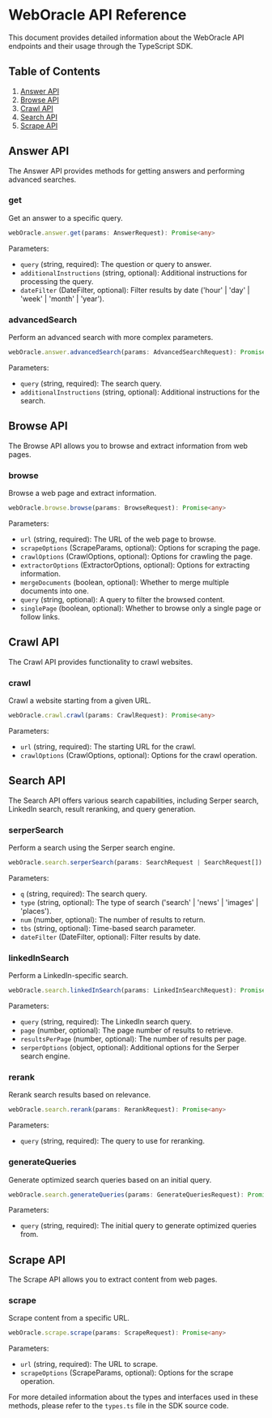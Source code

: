 # WebOracle API Reference

This document provides detailed information about the WebOracle API endpoints and their usage through the TypeScript SDK.

## Table of Contents

1. [Answer API](#answer-api)
2. [Browse API](#browse-api)
3. [Crawl API](#crawl-api)
4. [Search API](#search-api)
5. [Scrape API](#scrape-api)

## Answer API

The Answer API provides methods for getting answers and performing advanced searches.

### get

Get an answer to a specific query.

```typescript
webOracle.answer.get(params: AnswerRequest): Promise<any>
```

Parameters:

- `query` (string, required): The question or query to answer.
- `additionalInstructions` (string, optional): Additional instructions for processing the query.
- `dateFilter` (DateFilter, optional): Filter results by date ('hour' | 'day' | 'week' | 'month' | 'year').

### advancedSearch

Perform an advanced search with more complex parameters.

```typescript
webOracle.answer.advancedSearch(params: AdvancedSearchRequest): Promise<any>
```

Parameters:

- `query` (string, required): The search query.
- `additionalInstructions` (string, optional): Additional instructions for the search.

## Browse API

The Browse API allows you to browse and extract information from web pages.

### browse

Browse a web page and extract information.

```typescript
webOracle.browse.browse(params: BrowseRequest): Promise<any>
```

Parameters:

- `url` (string, required): The URL of the web page to browse.
- `scrapeOptions` (ScrapeParams, optional): Options for scraping the page.
- `crawlOptions` (CrawlOptions, optional): Options for crawling the page.
- `extractorOptions` (ExtractorOptions, optional): Options for extracting information.
- `mergeDocuments` (boolean, optional): Whether to merge multiple documents into one.
- `query` (string, optional): A query to filter the browsed content.
- `singlePage` (boolean, optional): Whether to browse only a single page or follow links.

## Crawl API

The Crawl API provides functionality to crawl websites.

### crawl

Crawl a website starting from a given URL.

```typescript
webOracle.crawl.crawl(params: CrawlRequest): Promise<any>
```

Parameters:

- `url` (string, required): The starting URL for the crawl.
- `crawlOptions` (CrawlOptions, optional): Options for the crawl operation.

## Search API

The Search API offers various search capabilities, including Serper search, LinkedIn search, result reranking, and query generation.

### serperSearch

Perform a search using the Serper search engine.

```typescript
webOracle.search.serperSearch(params: SearchRequest | SearchRequest[]): Promise<any>
```

Parameters:

- `q` (string, required): The search query.
- `type` (string, optional): The type of search ('search' | 'news' | 'images' | 'places').
- `num` (number, optional): The number of results to return.
- `tbs` (string, optional): Time-based search parameter.
- `dateFilter` (DateFilter, optional): Filter results by date.

### linkedInSearch

Perform a LinkedIn-specific search.

```typescript
webOracle.search.linkedInSearch(params: LinkedInSearchRequest): Promise<any>
```

Parameters:

- `query` (string, required): The LinkedIn search query.
- `page` (number, optional): The page number of results to retrieve.
- `resultsPerPage` (number, optional): The number of results per page.
- `serperOptions` (object, optional): Additional options for the Serper search engine.

### rerank

Rerank search results based on relevance.

```typescript
webOracle.search.rerank(params: RerankRequest): Promise<any>
```

Parameters:

- `query` (string, required): The query to use for reranking.

### generateQueries

Generate optimized search queries based on an initial query.

```typescript
webOracle.search.generateQueries(params: GenerateQueriesRequest): Promise<any>
```

Parameters:

- `query` (string, required): The initial query to generate optimized queries from.

## Scrape API

The Scrape API allows you to extract content from web pages.

### scrape

Scrape content from a specific URL.

```typescript
webOracle.scrape.scrape(params: ScrapeRequest): Promise<any>
```

Parameters:

- `url` (string, required): The URL to scrape.
- `scrapeOptions` (ScrapeParams, optional): Options for the scrape operation.

For more detailed information about the types and interfaces used in these methods, please refer to the `types.ts` file in the SDK source code.
